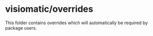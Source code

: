 # visiomatic/overrides

This folder contains overrides which will automatically be required by package users.
